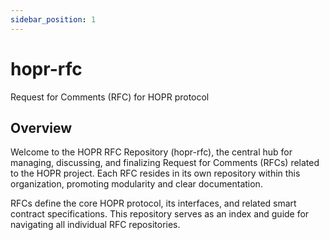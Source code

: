 ```yaml
---
sidebar_position: 1
---
```



# hopr-rfc

Request for Comments (RFC) for HOPR protocol

## Overview

Welcome to the HOPR RFC Repository (hopr-rfc), the central hub for managing, discussing, and finalizing
Request for Comments (RFCs) related to the HOPR project.
Each RFC resides in its own repository within this organization, promoting modularity and clear documentation.

RFCs define the core HOPR protocol, its interfaces, and related smart contract specifications.
This repository serves as an index and guide for navigating all individual RFC repositories.
